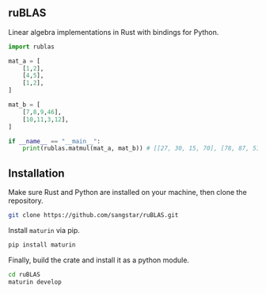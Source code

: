 ## ruBLAS
Linear algebra implementations in Rust with bindings for Python.


```python
import rublas

mat_a = [
    [1,2],
    [4,5],
    [1,2],
]

mat_b = [
    [7,8,9,46],
    [10,11,3,12],
]

if __name__ == "__main__":
    print(rublas.matmul(mat_a, mat_b)) # [[27, 30, 15, 70], [78, 87, 51, 244], [27, 30, 15, 70]]
```



## Installation
Make sure Rust and Python are installed on your machine, then clone the repository.

```bash
git clone https://github.com/sangstar/ruBLAS.git
```

Install `maturin` via pip.

```bash
pip install maturin
```

Finally, build the crate and install it as a python module.

```bash
cd ruBLAS
maturin develop
```